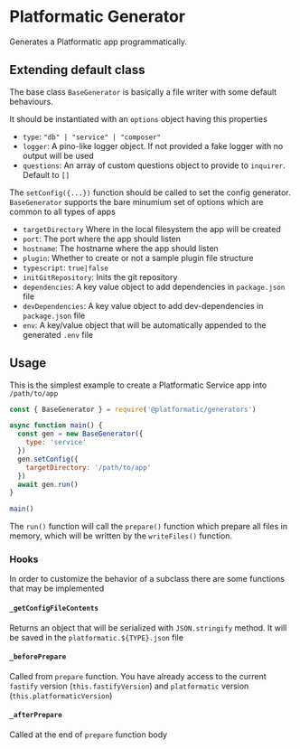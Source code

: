 # Platformatic Generator

Generates a Platformatic app programmatically.

## Extending default class

The base class `BaseGenerator` is basically a file writer with some default behaviours.

It should be instantiated with an `options` object having this properties
- `type`: `"db" | "service" | "composer"`
- `logger`: A pino-like logger object. If not provided a fake logger with no output will be used
- `questions`: An array of custom questions object to provide to `inquirer`. Default to `[]`

The `setConfig({...})` function should be called to set the config generator. `BaseGenerator` supports the bare minumium set of options which are common to all types of apps

- `targetDirectory` Where in the local filesystem the app will be created
- `port`: The port where the app should listen
- `hostname`: The hostname where the app should listen
- `plugin`: Whether to create or not a sample plugin file structure
- `typescript`: `true|false`
- `initGitRepository`: Inits the git repository
- `dependencies`: A key value object to add dependencies in `package.json` file
- `devDependencies`: A key value object to add dev-dependencies in `package.json` file
- `env`: A key/value object that will be automatically appended to the generated `.env` file
## Usage

This is the simplest example to create a Platformatic Service app into `/path/to/app`

```js
const { BaseGenerator } = require('@platformatic/generators')

async function main() {
  const gen = new BaseGenerator({
    type: 'service'    
  })
  gen.setConfig({
    targetDirectory: '/path/to/app'
  })
  await gen.run()
}

main()
```

The `run()` function will call the `prepare()` function which prepare all files in memory, which will be written by the `writeFiles()` function.

### Hooks

In order to customize the behavior of a subclass there are some functions that may be implemented

#### `_getConfigFileContents`

Returns an object that will be serialized with `JSON.stringify` method. It will be saved in the `platformatic.${TYPE}.json` file

#### `_beforePrepare`

Called from `prepare` function. You have already access to the current `fastify` version (`this.fastifyVersion`) and `platformatic` version (`this.platformaticVersion`)

#### `_afterPrepare`

Called at the end of `prepare` function body
